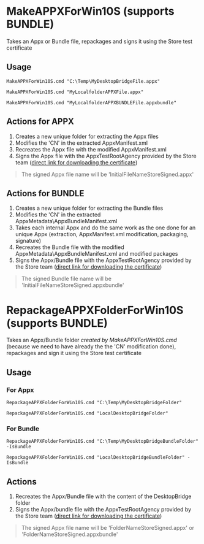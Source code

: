 # MakeAPPXForWin10S (supports BUNDLE)
Takes an Appx or Bundle file, repackages and signs it using the Store test certificate

## Usage
`MakeAPPXForWin10S.cmd "C:\Temp\MyDesktopBridgeFile.appx"`

`MakeAPPXForWin10S.cmd "MyLocalfolderAPPXFile.appx"`

`MakeAPPXForWin10S.cmd "MyLocalfolderAPPXBUNDLEFile.appxbundle"`

## Actions for APPX
1. Creates a new unique folder for extracting the Appx files
2. Modifies the 'CN' in the extracted AppxManifest.xml
3. Recreates the Appx file with the modified AppxManifest.xml
4. Signs the Appx file with the AppxTestRootAgency provided by the Store team ([direct link for downloading the certificate](https://go.microsoft.com/fwlink/?linkid=849018))

> The signed Appx file name will be 'InitialFileNameStoreSigned.appx' 

## Actions for BUNDLE
1. Creates a new unique folder for extracting the Bundle files
2. Modifies the 'CN' in the extracted AppxMetadata\AppxBundleManifest.xml
3. Takes each internal Appx and do the same work as the one done for an unique Appx (extraction, AppxManifest.xml modification, packaging, signature)
4. Recreates the Bundle file with the modified AppxMetadata\AppxBundleManifest.xml and modified packages
5. Signs the Appx/Bundle file with the AppxTestRootAgency provided by the Store team ([direct link for downloading the certificate](https://go.microsoft.com/fwlink/?linkid=849018))

> The signed Bundle file name will be 'InitialFileNameStoreSigned.appxbundle' 
  
# RepackageAPPXFolderForWin10S (supports BUNDLE)
Takes an Appx/Bundle folder *created by MakeAPPXForWin10S.cmd* (because we need to have already the the 'CN' modification done), repackages and sign it using the Store test certificate
## Usage
### For Appx
`RepackageAPPXFolderForWin10S.cmd "C:\Temp\MyDesktopBridgeFolder"`

`RepackageAPPXFolderForWin10S.cmd "LocalDesktopBridgeFolder"`

### For Bundle
`RepackageAPPXFolderForWin10S.cmd "C:\Temp\MyDesktopBridgeBundleFolder" -IsBundle`

`RepackageAPPXFolderForWin10S.cmd "LocalDesktopBridgeBundleFolder" -IsBundle`

## Actions
1. Recreates the Appx/Bundle file with the content of the DesktopBridge folder
2. Signs the Appx/bundle file with the AppxTestRootAgency provided by the Store team ([direct link for downloading the certificate](https://go.microsoft.com/fwlink/?linkid=849018))

> The signed Appx file name will be 'FolderNameStoreSigned.appx'
> or
> 'FolderNameStoreSigned.appxbundle' 
